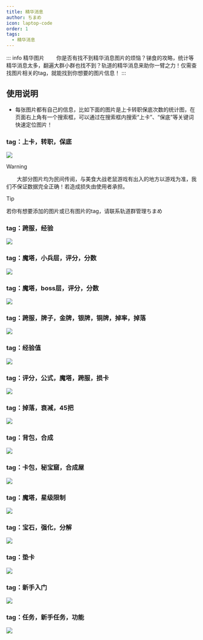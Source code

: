 ```yaml
---
title: 精华消息
author: ちまめ
icon: laptop-code
order: 1
tags:
  - 精华消息
---
```


::: info 精华图片
<span style="margin-left: 3.15ch;"></span>你是否有找不到精华消息图片的烦恼？锑食的攻略，统计等精华消息太多，翻遍大群小群也找不到？轨道的精华消息来助你一臂之力！仅需查找图片相关的tag，就能找到你想要的图片信息！
:::

## 使用说明

- 每张图片都有自己的信息，比如下面的图片是上卡转职保底次数的统计图，在页面右上角有一个搜索框，可以通过在搜索框内搜索“上卡”、“保底”等关键词快速定位图片！

### tag：上卡，转职，保底
![](./picture/上卡转职保底.png)

> [!warning]
> <span style="margin-left: 3.15ch;"></span>大部分图片均为民间传阅，与美食大战老鼠游戏有出入的地方以游戏为准，我们不保证数据完全正确！若造成损失由使用者承担。

> [!tip]
> 若你有想要添加的图片或已有图片的tag，请联系轨道群管理ちまめ

### tag：跨服，经验
![](./picture/跨服经验.jpg)

### tag：魔塔，小兵层，评分，分数
![](./picture/魔塔小兵层评分.jpg)

### tag：魔塔，boss层，评分，分数
![](./picture/魔塔boss层评分.jpg)

### tag：跨服，牌子，金牌，银牌，铜牌，掉率，掉落
![](./picture/跨服牌子掉率.jpg)

### tag：经验值
![](./picture/经验值.jpg)

### tag：评分，公式，魔塔，跨服，损卡
![](./picture/评分公式.jpg)

### tag：掉落，衰减，45把
![](./picture/掉落衰减.jpg)

### tag：背包，合成
![](./picture/背包合成.jpg)

### tag：卡包，秘宝窟，合成屋
![](./picture/随机卡片.jpg)

### tag：魔塔，星级限制
![](./picture/星级限制.jpg)

### tag：宝石，强化，分解
![](./picture/宝石强化数据.jpg)

### tag：垫卡
![](./picture/垫卡.jpg)

### tag：新手入门
![](./picture/新手入门.jpg)

### tag：任务，新手任务，功能
![](./picture/主线任务.png)
